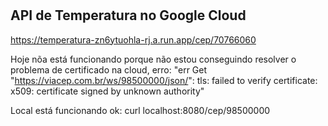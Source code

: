 #

## API de Temperatura no Google Cloud

<https://temperatura-zn6ytuohla-rj.a.run.app/cep/70766060>

Hoje nõa está funcionando porque não estou conseguindo resolver o problema de certificado na cloud, erro:
 "err Get "<https://viacep.com.br/ws/98500000/json/>": tls: failed to verify certificate: x509: certificate signed by unknown authority"

 Local está funcionando ok: curl localhost:8080/cep/98500000
